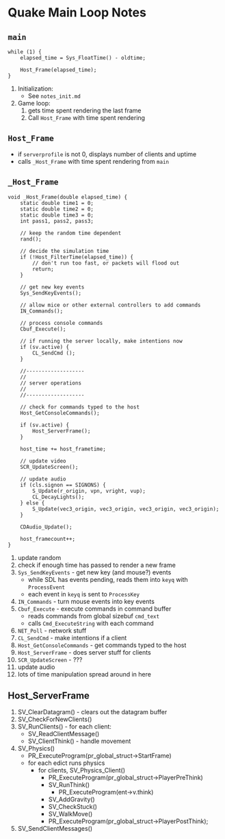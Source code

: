 # Quake Main Loop Notes

## `main`

```
while (1) {
	elapsed_time = Sys_FloatTime() - oldtime;

	Host_Frame(elapsed_time);
}
```

1. Initialization:
	* See `notes_init.md`
1. Game loop:
	1. gets time spent rendering the last frame
	1. Call `Host_Frame` with time spent rendering



## `Host_Frame`

* if `serverprofile` is not 0, displays number of clients and uptime
* calls `_Host_Frame` with time spent rendering from `main`



## `_Host_Frame`

```
void _Host_Frame(double elapsed_time) {
	static double time1 = 0;
	static double time2 = 0;
	static double time3 = 0;
	int pass1, pass2, pass3;

	// keep the random time dependent
	rand();

	// decide the simulation time
	if (!Host_FilterTime(elapsed_time)) {
		// don't run too fast, or packets will flood out
		return;
	}

	// get new key events
	Sys_SendKeyEvents();

	// allow mice or other external controllers to add commands
	IN_Commands();

	// process console commands
	Cbuf_Execute();

	// if running the server locally, make intentions now
	if (sv.active) {
		CL_SendCmd ();
	}

	//-------------------
	//
	// server operations
	//
	//-------------------

	// check for commands typed to the host
	Host_GetConsoleCommands();

	if (sv.active) {
		Host_ServerFrame();
	}

	host_time += host_frametime;

	// update video
	SCR_UpdateScreen();

	// update audio
	if (cls.signon == SIGNONS) {
		S_Update(r_origin, vpn, vright, vup);
		CL_DecayLights();
	} else {
		S_Update(vec3_origin, vec3_origin, vec3_origin, vec3_origin);
	}

	CDAudio_Update();

	host_framecount++;
}
```

1. update random
1. check if enough time has passed to render a new frame
1. `Sys_SendKeyEvents` - get new key (and mouse?) events
	* while SDL has events pending, reads them into `keyq` with `ProcessEvent`
	* each event in `keyq` is sent to `ProcessKey`
1. `IN_Commands` - turn mouse events into key events
1. `Cbuf_Execute` - execute commands in command buffer
	* reads commands from global sizebuf `cmd_text`
	* calls `Cmd_ExecuteString` with each command
1. `NET_Poll` - network stuff
1. `CL_SendCmd` - make intentions if a client
1. `Host_GetConsoleCommands` - get commands typed to the host
1. `Host_ServerFrame` - does server stuff for clients
1. `SCR_UpdateScreen` - ???
1. update audio
1. lots of time manipulation spread around in here

## Host_ServerFrame

1. SV_ClearDatagram() - clears out the datagram buffer
1. SV_CheckForNewClients()
1. SV_RunClients() - for each client:
	* SV_ReadClientMessage()
	* SV_ClientThink() - handle movement
1. SV_Physics()
	* PR_ExecuteProgram(pr_global_struct->StartFrame)
	* for each edict runs physics
		* for clients, SV_Physics_Client()
			* PR_ExecuteProgram(pr_global_struct->PlayerPreThink)
			* SV_RunThink()
				* PR_ExecuteProgram(ent->v.think)
			* SV_AddGravity()
			* SV_CheckStuck()
			* SV_WalkMove()
			* PR_ExecuteProgram(pr_global_struct->PlayerPostThink);
1. SV_SendClientMessages()
